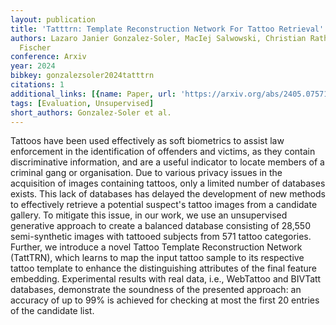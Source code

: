 ```yaml
---
layout: publication
title: 'Tatttrn: Template Reconstruction Network For Tattoo Retrieval'
authors: Lazaro Janier Gonzalez-Soler, MacIej Salwowski, Christian Rathgeb, Daniel
  Fischer
conference: Arxiv
year: 2024
bibkey: gonzalezsoler2024tatttrn
citations: 1
additional_links: [{name: Paper, url: 'https://arxiv.org/abs/2405.07571'}]
tags: [Evaluation, Unsupervised]
short_authors: Gonzalez-Soler et al.
---
```

Tattoos have been used effectively as soft biometrics to assist law
enforcement in the identification of offenders and victims, as they contain
discriminative information, and are a useful indicator to locate members of a
criminal gang or organisation. Due to various privacy issues in the acquisition
of images containing tattoos, only a limited number of databases exists. This
lack of databases has delayed the development of new methods to effectively
retrieve a potential suspect's tattoo images from a candidate gallery. To
mitigate this issue, in our work, we use an unsupervised generative approach to
create a balanced database consisting of 28,550 semi-synthetic images with
tattooed subjects from 571 tattoo categories. Further, we introduce a novel
Tattoo Template Reconstruction Network (TattTRN), which learns to map the input
tattoo sample to its respective tattoo template to enhance the distinguishing
attributes of the final feature embedding. Experimental results with real data,
i.e., WebTattoo and BIVTatt databases, demonstrate the soundness of the
presented approach: an accuracy of up to 99% is achieved for checking at most
the first 20 entries of the candidate list.